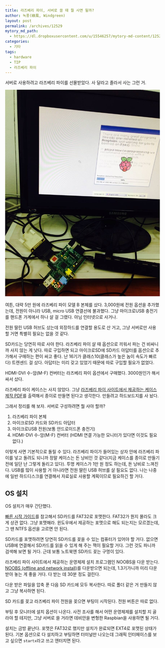 ```yaml
---
title: 라즈베리 파이, 서버로 쓸 때 뭘 사면 될까?
author: 녹풍(綠風, Windgreen)
layout: post
permalink: /archives/12529
mytory_md_path:
  - https://dl.dropboxusercontent.com/u/15546257/mytory-md-content/12529-raspberry-pi.md
categories:
  - 기타
tags:
  - hardware
  - TIP
  - 라즈베리 파이
---
```

서버로 사용하려고 라즈베리 파이를 선물받았다. 사 달라고 졸라서 사는 그런 거.

![라즈베리 파이 OS 설치중][1]

여튼, 대략 5만 원에 라즈베리 파이 모델 B 본체를 샀다. 3,000원에 전원 옵션을 추가했는데, 전원이 아니라 USB, micro USB 연결선에 불과했다. 그냥 마이크로USB 충전기를 핸드폰 가게에서 하나 살 걸 그랬다. 아님 인터넷으로 사거나.

전원 딸린 USB 허브도 샀는데 외장하드를 연결할 용도로 산 거고, 그냥 서버로만 사용할 거면 특별히 필요는 없을 것 같다.

SD카드는 당연히 따로 사야 한다. 라즈베리 파이 살 때 옵션으로 끼워서 파는 건 비싸니까 사지 않는 게 낫다. 따로 구입하면 되고 마이크로SD에 SD카드 아답터를 옵션으로 추가해서 구매하는 편이 싸고 좋다. 난 16기가 클래스10(클래스가 높은 놈이 속도가 빠르다) 트렌센드 걸 샀다. 아답터는 미리 갖고 있었기 때문에 따로 구입할 필요가 없었다.

HDMI-DVI 수-암(M-F) 컨버터는 라즈베리 파이 옵션에서 구매했다. 3000원인가 해서 싸서 샀다.

라즈베리 파이 케이스는 사지 않았다. 그냥 [라즈베리 파이 사이트에서 제공하는 케이스 제작 PDF][2]를 출력해서 종이로 만들면 된다고 생각한다. 만들려고 하드보드지를 사 놨다.

그래서 정리를 해 보자. 서버로 구성하려면 뭘 사야 할까?

1.  라즈베리 파이 본체
2.  마이크로SD 카드와 SD카드 아답터
3.  마이크로USB 전원(보통 안드로이드폰 충전기)
4.  HDMI-DVI 수-암(M-F) 컨버터 (HDMI 연결 가능한 모니터가 있다면 이것도 필요 없다.)

이렇게 사면 기본적으로 돌릴 수 있다. 라즈베리 파이가 들어있는 상자 안에 라즈베리 파이를 넣고 돌려도 되니까 정말 케이스는 돈 낭비인 것 같다(지금 케이스를 종이로 만들기 전에 일단 난 그렇게 돌리고 있다). 투명 케이스가 1만 원 정도 하는데, 돈 낭비로 느껴진다. USB를 많이 사용할 거 아니라면 전원 딸린 USB 허브를 살 필요도 없다. 나는 나중에 일반 하드디스크를 연결해서 자료실로 사용할 계획이므로 필요하긴 할 거다.

## OS 설치

OS 설치가 매우 간단했다.

[빠른 시작 가이드][3]를 참고해서 SD카드를 FAT32로 포맷한다. FAT32가 뭔지 몰라도 크게 상관 없다. 그냥 포맷해라. 윈도우에서 제공하는 포맷으로 해도 되는지는 모르겠는데, 그 땐 NTFS 옵션을 고르면 안 된다.

SD카드를 포맷하려면 당연히 SD카드를 꽂을 수 있는 컴퓨터가 있어야 할 거다. 없으면 USB에 연결해서 SD카드를 읽을 수 있게 해 주는 잭이 필요할 거다. 그런 것도 파니까 검색해 보면 될 거다. 근데 보통 노트북엔 SD카드 꽂는 구멍이 있다.

라즈베리 파이 사이트에서 제공하는 운영체제 설치 프로그램인 NOOBS을 다운 받는다. [NOOBS (offline and network install)][4]를 다운받으면 되는데, 1.3기가니까 미리 다운 받아 놓는 게 좋을 거다. 다 받는 데 30분 정도 걸린다.

다운 받은 파일을 압축 푼 다음 SD 카드에 모두 복사한다. 따로 폴더 같은 거 만들지 않고 그냥 복사하면 된다.

SD 카드를 꽂고 라즈베리 파이 전원을 꽂으면 부팅이 시작된다. 전원 버튼은 따로 없다.

부팅 후 모니터에 설치 옵션이 나온다. 사전 조사를 해서 어떤 운영체제를 설치할 지 골라야 할 테지만, 그냥 서버로 쓸 거라면 데비안을 변형한 Raspbian을 사용하면 될 거다.

설치는 금방 끝난다. 포맷은 FAT32로 했지만 설치가 완료되면 EXT4로 포맷된 상태가 된다. 기본 옵션으로 다 설치하고 부팅하면 터미널만 나오는데 그래픽 인터페이스를 보고 싶으면 `startx`라고 쓰고 엔터치면 된다.

 [1]: /uploads/legacy/raspberry-pi.jpg
 [2]: http://www.raspberrypi.org/archives/1310
 [3]: http://www.raspberrypi.org/quick-start-guide
 [4]: http://www.raspberrypi.org/downloads